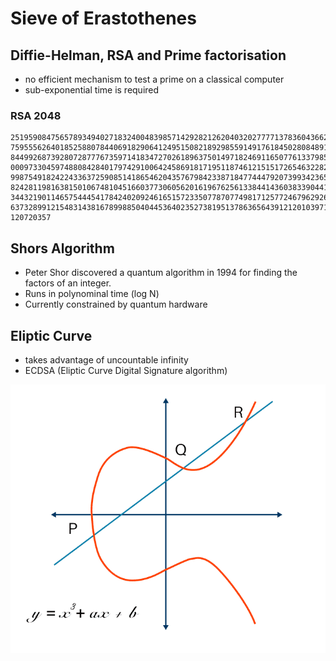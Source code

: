 # Sieve of Erastothenes

## Diffie-Helman, RSA and Prime factorisation

* no efficient mechanism to test a prime on a classical computer
* sub-exponential time is required

### RSA 2048

```
2519590847565789349402718324004839857142928212620403202777713783604366202070
7595556264018525880784406918290641249515082189298559149176184502808489120072
8449926873928072877767359714183472702618963750149718246911650776133798590957
0009733045974880842840179742910064245869181719511874612151517265463228221686
9987549182422433637259085141865462043576798423387184774447920739934236584823
8242811981638150106748104516603773060562016196762561338441436038339044149526
3443219011465754445417842402092461651572335077870774981712577246796292638635
6373289912154831438167899885040445364023527381951378636564391212010397122822
120720357
```

## Shors Algorithm

* Peter Shor discovered a quantum algorithm in 1994 for finding the factors of an integer.
* Runs in polynominal time (log N)
* Currently constrained by quantum hardware

## Eliptic Curve

* takes advantage of uncountable infinity
* ECDSA (Eliptic Curve Digital Signature algorithm)

![image](./docs/images/elliptic-curve-cryptography-diagram.png)